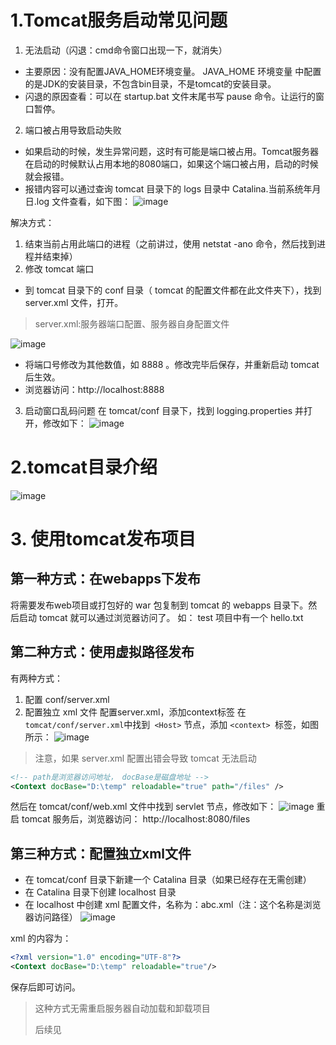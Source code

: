 # 1.Tomcat服务启动常见问题
1. 无法启动（闪退：cmd命令窗口出现一下，就消失）
- 主要原因：没有配置JAVA_HOME环境变量。 JAVA_HOME 环境变量 中配置的是JDK的安装目录，不包含bin目录，不是tomcat的安装目录。
- 闪退的原因查看：可以在 startup.bat 文件末尾书写 pause 命令。让运行的窗口暂停。
2. 端口被占用导致启动失败
- 如果启动的时候，发生异常问题，这时有可能是端口被占用。Tomcat服务器在启动的时候默认占用本地的8080端口，如果这个端口被占用，启动的时候就会报错。
- 报错内容可以通过查询 tomcat 目录下的 logs 目录中 Catalina.当前系统年月日.log 文件查看，如下图：
![image](https://github.com/PLa-Chang/Java_respository/assets/86483506/c63fb476-c833-410a-87f0-0eac8ffd12c8)

 解决方式：
1. 结束当前占用此端口的进程（之前讲过，使用 netstat -ano 命令，然后找到进程并结束掉）
2. 修改 tomcat 端口
  - 到 tomcat 目录下的 conf 目录（ tomcat 的配置文件都在此文件夹下），找到 server.xml 文件，打开。
> server.xml:服务器端口配置、服务器自身配置文件

![image](https://github.com/PLa-Chang/Java_respository/assets/86483506/86495735-a96b-4e40-b9fa-2222aecf51dd)

- 将端口号修改为其他数值，如 8888 。修改完毕后保存，并重新启动 tomcat 后生效。
- 浏览器访问：http://localhost:8888

3. 启动窗口乱码问题
在 tomcat/conf 目录下，找到 logging.properties 并打开，修改如下：
![image](https://github.com/PLa-Chang/Java_respository/assets/86483506/9933a918-f0bf-4958-ad32-16dde0ab6197)

# 2.tomcat目录介绍
![image](https://github.com/PLa-Chang/Java_respository/assets/86483506/c8e87e60-d188-40f1-ae6c-1098aa92b6bd)

# 3. 使用tomcat发布项目

## 第一种方式：在webapps下发布
将需要发布web项目或打包好的 war 包复制到 tomcat 的 webapps 目录下。然后启动 tomcat 就可以通过浏览器访问了。
如： test 项目中有一个 hello.txt

## 第二种方式：使用虚拟路径发布
有两种方式：
1. 配置 conf/server.xml
2. 配置独立 xml 文件
配置server.xml，添加context标签
在` tomcat/conf/server.xml `中找到` <Host>` 节点，添加 `<context> `标签，如图所示：
![image](https://github.com/PLa-Chang/Java_respository/assets/86483506/65375973-f36e-49d8-95ab-889fe1df1386)

> 注意，如果 server.xml 配置出错会导致 tomcat 无法启动

```xml
<!-- path是浏览器访问地址， docBase是磁盘地址 -->
<Context docBase="D:\temp" reloadable="true" path="/files" />
```

然后在 tomcat/conf/web.xml 文件中找到 servlet 节点，修改如下：
![image](https://github.com/PLa-Chang/Java_respository/assets/86483506/daa83814-dd2d-49a1-8d28-b244e3a967cf)
重启 tomcat 服务后，浏览器访问： http://localhost:8080/files

## 第三种方式：配置独立xml文件
- 在 tomcat/conf 目录下新建一个 Catalina 目录（如果已经存在无需创建）
- 在 Catalina 目录下创建 localhost 目录
- 在 localhost 中创建 xml 配置文件，名称为：abc.xml（注：这个名称是浏览器访问路径）
![image](https://github.com/PLa-Chang/Java_respository/assets/86483506/d9ff4aa2-3651-4527-8d56-c25210c98664)

xml 的内容为：
```xml
<?xml version="1.0" encoding="UTF-8"?>
<Context docBase="D:\temp" reloadable="true"/>
```
保存后即可访问。
> 这种方式无需重启服务器自动加载和卸载项目
>
> 后续见
